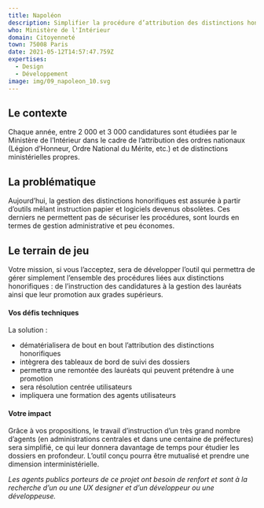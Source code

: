 ```yaml
---
title: Napoléon
description: Simplifier la procédure d’attribution des distinctions honorifiques
who: Ministère de l'Intérieur
domain: Citoyenneté
town: 75008 Paris
date: 2021-05-12T14:57:47.759Z
expertises:
  - Design
  - Développement
image: img/09_napoleon_10.svg
---
```

## Le contexte

Chaque année, entre 2 000 et 3 000 candidatures sont étudiées par le Ministère de l’Intérieur dans le cadre de l’attribution des ordres nationaux (Légion d’Honneur, Ordre National du Mérite, etc.) et de distinctions ministérielles propres. 

## La problématique

Aujourd’hui, la gestion des distinctions honorifiques est assurée à partir d’outils mêlant instruction papier et logiciels devenus obsolètes. Ces derniers ne permettent pas de sécuriser les procédures, sont lourds en termes de gestion administrative et peu économes. 

## Le terrain de jeu 

Votre mission, si vous l’acceptez, sera de développer l’outil qui permettra de gérer simplement l’ensemble des procédures liées aux distinctions honorifiques : de l’instruction des candidatures à la gestion des lauréats ainsi que leur promotion aux grades supérieurs. 

#### Vos défis techniques 

La solution : 
* dématérialisera de bout en bout l’attribution des distinctions honorifiques 
* intègrera des tableaux de bord de suivi des dossiers
* permettra une remontée des lauréats qui peuvent prétendre à une promotion 
* sera résolution centrée utilisateurs
* impliquera une formation des agents utilisateurs 

#### Votre impact 

Grâce à vos propositions, le travail d’instruction d’un très grand nombre d’agents (en administrations centrales et dans une centaine de préfectures) sera simplifié, ce qui leur donnera davantage de temps pour étudier les dossiers en profondeur. L’outil conçu pourra être mutualisé et prendre une dimension interministérielle. 

_Les agents publics porteurs de ce projet ont besoin de renfort et sont à la recherche d’un ou une UX designer et d’un développeur ou une développeuse._
